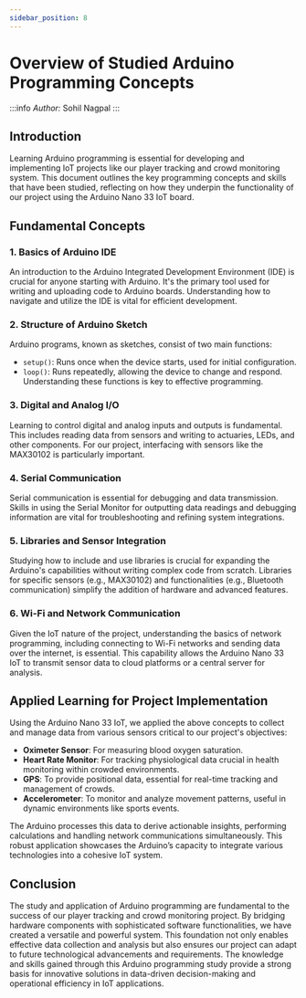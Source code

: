 ```yaml
---
sidebar_position: 8
---
```


# Overview of Studied Arduino Programming Concepts

:::info
*Author:* Sohil Nagpal
:::

## Introduction

Learning Arduino programming is essential for developing and implementing IoT projects like our player tracking and crowd monitoring system. This document outlines the key programming concepts and skills that have been studied, reflecting on how they underpin the functionality of our project using the Arduino Nano 33 IoT board.

## Fundamental Concepts

### 1. Basics of Arduino IDE
An introduction to the Arduino Integrated Development Environment (IDE) is crucial for anyone starting with Arduino. It's the primary tool used for writing and uploading code to Arduino boards. Understanding how to navigate and utilize the IDE is vital for efficient development.

### 2. Structure of Arduino Sketch
Arduino programs, known as sketches, consist of two main functions:
- `setup()`: Runs once when the device starts, used for initial configuration.
- `loop()`: Runs repeatedly, allowing the device to change and respond. Understanding these functions is key to effective programming.

### 3. Digital and Analog I/O
Learning to control digital and analog inputs and outputs is fundamental. This includes reading data from sensors and writing to actuaries, LEDs, and other components. For our project, interfacing with sensors like the MAX30102 is particularly important.

### 4. Serial Communication
Serial communication is essential for debugging and data transmission. Skills in using the Serial Monitor for outputting data readings and debugging information are vital for troubleshooting and refining system integrations.

### 5. Libraries and Sensor Integration
Studying how to include and use libraries is crucial for expanding the Arduino's capabilities without writing complex code from scratch. Libraries for specific sensors (e.g., MAX30102) and functionalities (e.g., Bluetooth communication) simplify the addition of hardware and advanced features.

### 6. Wi-Fi and Network Communication
Given the IoT nature of the project, understanding the basics of network programming, including connecting to Wi-Fi networks and sending data over the internet, is essential. This capability allows the Arduino Nano 33 IoT to transmit sensor data to cloud platforms or a central server for analysis.

## Applied Learning for Project Implementation

Using the Arduino Nano 33 IoT, we applied the above concepts to collect and manage data from various sensors critical to our project's objectives:
- **Oximeter Sensor**: For measuring blood oxygen saturation.
- **Heart Rate Monitor**: For tracking physiological data crucial in health monitoring within crowded environments.
- **GPS**: To provide positional data, essential for real-time tracking and management of crowds.
- **Accelerometer**: To monitor and analyze movement patterns, useful in dynamic environments like sports events.

The Arduino processes this data to derive actionable insights, performing calculations and handling network communications simultaneously. This robust application showcases the Arduino’s capacity to integrate various technologies into a cohesive IoT system.

## Conclusion

The study and application of Arduino programming are fundamental to the success of our player tracking and crowd monitoring project. By bridging hardware components with sophisticated software functionalities, we have created a versatile and powerful system. This foundation not only enables effective data collection and analysis but also ensures our project can adapt to future technological advancements and requirements. The knowledge and skills gained through this Arduino programming study provide a strong basis for innovative solutions in data-driven decision-making and operational efficiency in IoT applications.
